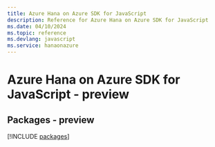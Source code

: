 ```yaml
---
title: Azure Hana on Azure SDK for JavaScript
description: Reference for Azure Hana on Azure SDK for JavaScript
ms.date: 04/10/2024
ms.topic: reference
ms.devlang: javascript
ms.service: hanaonazure
---
```

# Azure Hana on Azure SDK for JavaScript - preview
## Packages - preview
[!INCLUDE [packages](hana-on-azure-index.md)]